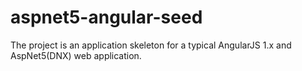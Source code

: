 # aspnet5-angular-seed
The project is an application skeleton for a typical AngularJS 1.x and AspNet5(DNX) web application.
